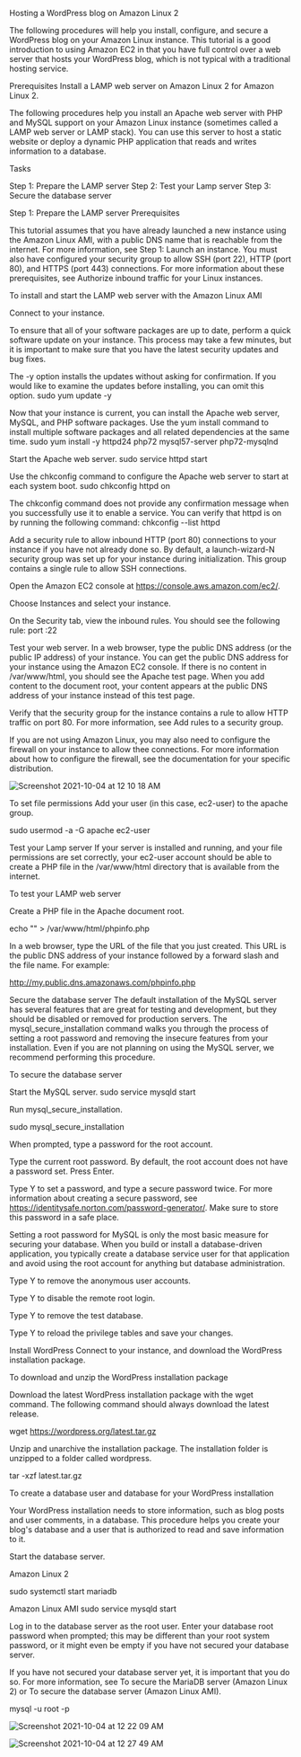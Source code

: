 Hosting a WordPress blog on Amazon Linux 2

The following procedures will help you install, configure, and secure a WordPress blog on your Amazon Linux instance. This tutorial is a good introduction to using Amazon EC2 in that you have full control over a web server that hosts your WordPress blog, which is not typical with a traditional hosting service.


Prerequisites
Install a LAMP web server on Amazon Linux 2 for Amazon Linux 2. 


The following procedures help you install an Apache web server with PHP and MySQL support on your Amazon Linux instance (sometimes called a LAMP web server or LAMP stack). You can use this server to host a static website or deploy a dynamic PHP application that reads and writes information to a database.

Tasks

Step 1: Prepare the LAMP server
Step 2: Test your Lamp server
Step 3: Secure the database server

Step 1: Prepare the LAMP server
Prerequisites

This tutorial assumes that you have already launched a new instance using the Amazon Linux AMI, with a public DNS name that is reachable from the internet. For more information, see Step 1: Launch an instance. You must also have configured your security group to allow SSH (port 22), HTTP (port 80), and HTTPS (port 443) connections. For more information about these prerequisites, see Authorize inbound traffic for your Linux instances.

To install and start the LAMP web server with the Amazon Linux AMI

Connect to your instance.

To ensure that all of your software packages are up to date, perform a quick software update on your instance. This process may take a few minutes, but it is important to make sure that you have the latest security updates and bug fixes.

The -y option installs the updates without asking for confirmation. If you would like to examine the updates before installing, you can omit this option.
sudo yum update -y

Now that your instance is current, you can install the Apache web server, MySQL, and PHP software packages.
Use the yum install command to install multiple software packages and all related dependencies at the same time.
sudo yum install -y httpd24 php72 mysql57-server php72-mysqlnd

Start the Apache web server.
sudo service httpd start

Use the chkconfig command to configure the Apache web server to start at each system boot.
sudo chkconfig httpd on

The chkconfig command does not provide any confirmation message when you successfully use it to enable a service.
You can verify that httpd is on by running the following command:
chkconfig --list httpd

Add a security rule to allow inbound HTTP (port 80) connections to your instance if you have not already done so. By default, a launch-wizard-N security group was set up for your instance during initialization. This group contains a single rule to allow SSH connections.

Open the Amazon EC2 console at https://console.aws.amazon.com/ec2/.

Choose Instances and select your instance.

On the Security tab, view the inbound rules. You should see the following rule:
port :22

Test your web server. In a web browser, type the public DNS address (or the public IP address) of your instance. You can get the public DNS address for your instance using the Amazon EC2 console. If there is no content in /var/www/html, you should see the Apache test page. When you add content to the document root, your content appears at the public DNS address of your instance instead of this test page.

Verify that the security group for the instance contains a rule to allow HTTP traffic on port 80. For more information, see Add rules to a security group.

If you are not using Amazon Linux, you may also need to configure the firewall on your instance to allow thee connections. For more information about how to configure the firewall, see the documentation for your specific distribution.


![Screenshot 2021-10-04 at 12 10 18 AM](https://user-images.githubusercontent.com/91830664/135773066-fa904395-cbcf-4c03-a19b-5fa189397454.png)


To set file permissions
Add your user (in this case, ec2-user) to the apache group.

sudo usermod -a -G apache ec2-user

Test your Lamp server
If your server is installed and running, and your file permissions are set correctly, your ec2-user account should be able to create a PHP file in the /var/www/html directory that is available from the internet.

To test your LAMP web server

Create a PHP file in the Apache document root.

echo "<?php phpinfo(); ?>" > /var/www/html/phpinfo.php


In a web browser, type the URL of the file that you just created. This URL is the public DNS address of your instance followed by a forward slash and the file name. For example:

http://my.public.dns.amazonaws.com/phpinfo.php

Secure the database server
The default installation of the MySQL server has several features that are great for testing and development, but they should be disabled or removed for production servers. The mysql_secure_installation command walks you through the process of setting a root password and removing the insecure features from your installation. Even if you are not planning on using the MySQL server, we recommend performing this procedure.

To secure the database server

Start the MySQL server.
sudo service mysqld start

Run mysql_secure_installation.

sudo mysql_secure_installation

When prompted, type a password for the root account.

Type the current root password. By default, the root account does not have a password set. Press Enter.

Type Y to set a password, and type a secure password twice. For more information about creating a secure password, see https://identitysafe.norton.com/password-generator/. Make sure to store this password in a safe place.

Setting a root password for MySQL is only the most basic measure for securing your database. When you build or install a database-driven application, you typically create a database service user for that application and avoid using the root account for anything but database administration.

Type Y to remove the anonymous user accounts.

Type Y to disable the remote root login.

Type Y to remove the test database.

Type Y to reload the privilege tables and save your changes.

Install WordPress
Connect to your instance, and download the WordPress installation package.

To download and unzip the WordPress installation package

Download the latest WordPress installation package with the wget command. The following command should always download the latest release.

wget https://wordpress.org/latest.tar.gz

Unzip and unarchive the installation package. The installation folder is unzipped to a folder called wordpress.

tar -xzf latest.tar.gz

To create a database user and database for your WordPress installation

Your WordPress installation needs to store information, such as blog posts and user comments, in a database. This procedure helps you create your blog's database and a user that is authorized to read and save information to it.

Start the database server.

Amazon Linux 2

sudo systemctl start mariadb

Amazon Linux AMI
sudo service mysqld start

Log in to the database server as the root user. Enter your database root password when prompted; this may be different than your root system password, or it might even be empty if you have not secured your database server.

If you have not secured your database server yet, it is important that you do so. For more information, see To secure the MariaDB server (Amazon Linux 2) or To secure the database server (Amazon Linux AMI).

mysql -u root -p


![Screenshot 2021-10-04 at 12 22 09 AM](https://user-images.githubusercontent.com/91830664/135773403-8753eff7-b6cc-41f9-8d7f-a8443f731889.png)

![Screenshot 2021-10-04 at 12 27 49 AM](https://user-images.githubusercontent.com/91830664/135773464-e5eb3a53-a2c9-4901-9c7f-31385d0fa231.png)



